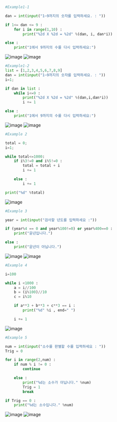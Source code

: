 ```py
#Example1-1

dan = int(input("1~9까지의 숫자를 입력하세요. : "))

if 1<= dan <= 9 :
    for i in range(1,10) :
        print("%2d X %2d = %2d" %(dan, i, dan*i))

else :
    print("1에서 9까지의 수를 다시 입력하세요:")
```
![image](https://user-images.githubusercontent.com/114458636/235449269-6987673e-885e-4397-b02d-665a58c94d13.png)
![image](https://user-images.githubusercontent.com/114458636/235449306-c93cf6b9-e272-4362-aa80-da6a36dbf09b.png)

```py
#Example1-2
list = [1,2,3,4,5,6,7,8,9]
dan = int(input("1~9까지의 숫자를 입력하세요. : "))
i=1;

if dan in list :
    while i<=9 :
        print("%2d X %2d = %2d" %(dan,i,dan*i))
        i += 1

else :
    print("1에서 9까지의 수를 다시 입력하세요:")
```
![image](https://user-images.githubusercontent.com/114458636/235449918-6d7a850c-29df-452f-b9b5-f070e57195b9.png)
![image](https://user-images.githubusercontent.com/114458636/235449944-7458924e-7632-43f2-9aee-d5f9a124e9a5.png)

```py
#Example 2

total = 0;
i=1;

while total<=1000:
    if i%3!=0 and i%5!=0 :
        total = total + i
        i += 1

    else :
        i += 1

print("%d" %total)
```
![image](https://user-images.githubusercontent.com/114458636/235451112-c6190845-dd57-4085-b6a5-f14c7aecc893.png)

```py
#Example 3

year = int(input("검사할 년도를 입력하세요 :"))

if (year%4 == 0 and year%100!=0) or year%400==0 :
    print("윤년입니다.")

else :
    print("윤년이 아닙니다.")
```
![image](https://user-images.githubusercontent.com/114458636/235452105-35ad4716-279f-4562-8fd9-04ef9fd77d32.png)
![image](https://user-images.githubusercontent.com/114458636/235452142-7d3ffdf7-e07b-45ea-8d17-56d755def9ab.png)

```py
#Example 4

i=100

while i <1000 :
    a = i//100
    b = (i%100)//10
    c = i%10

    if a**3 + b**3 + c**3 == i :
        print("%d" %i , end=" ")

    i += 1
```    
![image](https://user-images.githubusercontent.com/114458636/235453397-8be48876-1ec2-4b55-8889-bce5e9f360ff.png)

```py
#Example 5

num = int(input("소수를 판별할 수를 입력하세요 : "))
Trig = 0

for i in range(2,num) :
    if num % i != 0 :
        continue

    else :
        print("%d는 소수가 아닙니다." %num)
        Trig = 1
        break

if Trig == 0 :
    print("%d는 소수입니다." %num)
```
![image](https://user-images.githubusercontent.com/114458636/235457302-10900c43-1770-47a1-a860-8168abe65187.png)
![image](https://user-images.githubusercontent.com/114458636/235457427-d1617a9f-7d96-4101-bcb7-f4d05406a7ac.png)
